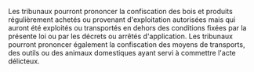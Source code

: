 Les tribunaux pourront prononcer la confiscation des
bois et produits régulièrement achetés ou provenant d'exploitation
autorisées mais qui auront été exploités ou transportés en dehors des
conditions fixées par la présente loi ou par les décrets ou arrêtés
d'application.
Les tribunaux pourront prononcer également la confiscation des moyens de
transports, des outils ou des animaux domestiques ayant servi à
commettre l'acte délicteux.
